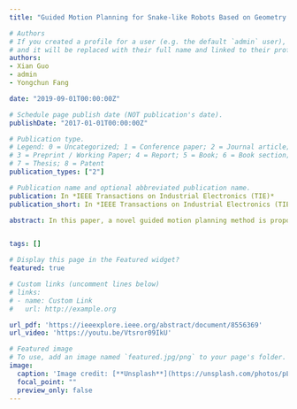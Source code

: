 ```yaml
---
title: "Guided Motion Planning for Snake-like Robots Based on Geometry Mechanics and HJB Equation"

# Authors
# If you created a profile for a user (e.g. the default `admin` user), write the username (folder name) here 
# and it will be replaced with their full name and linked to their profile.
authors:
- Xian Guo
- admin
- Yongchun Fang

date: "2019-09-01T00:00:00Z"

# Schedule page publish date (NOT publication's date).
publishDate: "2017-01-01T00:00:00Z"

# Publication type.
# Legend: 0 = Uncategorized; 1 = Conference paper; 2 = Journal article;
# 3 = Preprint / Working Paper; 4 = Report; 5 = Book; 6 = Book section;
# 7 = Thesis; 8 = Patent
publication_types: ["2"]

# Publication name and optional abbreviated publication name.
publication: In *IEEE Transactions on Industrial Electronics (TIE)*
publication_short: In *IEEE Transactions on Industrial Electronics (TIE)*

abstract: In this paper, a novel guided motion planning method is proposed for snake-like robots, which decomposes the configuration space into the fiber space and the gait space, with the motion planned in the low-dimensional fiber space, so as to avoid the dimensionality curse problem. More specifically, first, based on geometry mechanics, the kinematic connection is derived, which successfully maps the motion in the fiber space into that in the gait space. According to the kinematic connection, a novel bidirectional motion control method for snake-like robots is proposed to improve the flexibility that can produce not only the forward locomotion but also the backward locomotion additionally. The convergence of the bidirectional motion control method is proved based on averaging theory. Then, the motion planning problem is solved in the low-dimensional fiber space, for which the HJB equation is used to generate the optimal control in the fiber space to avoid the well-known curse of dimensionality. Finally, combining the bidirectional motion control and the motion planned in the fiber space, a guided motion planning method in the configuration space is proposed. Numerical simulations and experiments based on the real snake-like robot platform are performed, whose results demonstrate that the proposed algorithm is valid and robust.


tags: []

# Display this page in the Featured widget?
featured: true

# Custom links (uncomment lines below)
# links:
# - name: Custom Link
#   url: http://example.org

url_pdf: 'https://ieeexplore.ieee.org/abstract/document/8556369'
url_video: 'https://youtu.be/Vtsror09IkU'

# Featured image
# To use, add an image named `featured.jpg/png` to your page's folder. 
image:
  caption: 'Image credit: [**Unsplash**](https://unsplash.com/photos/pLCdAaMFLTE)'
  focal_point: ""
  preview_only: false
---
```




